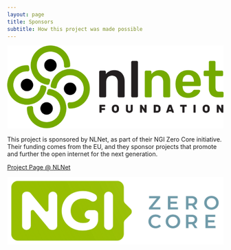 ```yaml
---
layout: page
title: Sponsors
subtitle: How this project was made possible
---
```


![NLNet](/assets/img/nlnet.png)

This project is sponsored by NLNet, as part of their NGI Zero Core initiative. Their funding comes from the EU, and they sponsor projects that promote and further the open internet for the next generation.

[Project Page @ NLNet](https://nlnet.nl/project/XMPP-interop-conformance/)

![NGI Zero Core](/assets//img/NGI0Core_tag.svg)